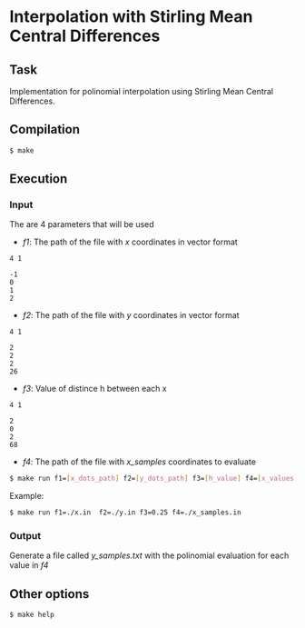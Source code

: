 # Interpolation with Stirling Mean Central Differences

## Task

Implementation for polinomial interpolation using Stirling Mean Central Differences.

## Compilation

``` bash
$ make
```

## Execution

### Input

The are 4 parameters that will be used

- *f1*: The path of the file with *x* coordinates in vector format

```
4 1

-1
0
1
2
```

- *f2*: The path of the file with *y* coordinates in vector format

```
4 1

2
2
2
26
```

- *f3*: Value of distince h between each x

```
4 1

2
0
2
68
```

- *f4*: The path of the file with *x_samples* coordinates to evaluate


``` bash
$ make run f1=[x_dots_path] f2=[y_dots_path] f3=[h_value] f4=[x_values]
```

Example:

``` bash
$ make run f1=./x.in  f2=./y.in f3=0.25 f4=./x_samples.in
```

### Output

Generate a file called *y_samples.txt* with the polinomial evaluation for each value in *f4*


## Other options

``` bash
$ make help
```
